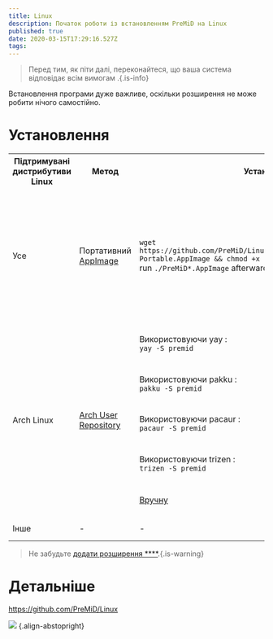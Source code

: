 ```yaml
---
title: Linux
description: Початок роботи із встановленням PreMiD на Linux
published: true
date: 2020-03-15T17:29:16.527Z
tags:
---
```


> Перед тим, як піти далі, переконайтеся, що ваша система відповідає всім вимогам [](/install/requirements).{.is-info}

Встановлення програми дуже важливе, оскільки розширення не може робити нічого самостійно.

# Установлення

<table>
  <tr>
    <th>Підтримувані дистрибутиви Linux</th>
    <th>Метод</th>
    <th>Установлення</th>
    <th>Додаткові примітки</th>
  </tr>
  <tr>
    <td>Усе</td>
    <td>Портативний <a href="https://github.com/PreMiD/Linux/releases/latest">AppImage</a></td>
    <td>
        <code>wget https://github.com/PreMiD/Linux/releases/latest/download/PreMiD-Portable.AppImage && chmod +x PreMiD*.AppImage</code><br>run <code>./PreMiD*.AppImage</code> afterwards or just double-click it
    </td>
    <td><b>Рекомендований пакет</b> для використання, або якщо ви хочете спробувати PreMiD або просто не хочете встановити його (або можливо поставити його в USB флешку), це завжди актуально, але <i>не автозапускається при старті системи</i> так що, якщо ви втомилися відкривати його щоразу, використовуйте інші методи нижче (відповідно до вашого дистрибутиву Linux)</td>
  </tr>
  <tr>
    <td rowspan="5">Arch Linux</td>
    <td rowspan="5"><a href="https://aur.archlinux.org/packages/premid">Arch User Repository</a></td>
    <td>Використовуючи yay :<br><code>yay -S premid</code><br></td>
    <td rowspan="4">Якщо ваш дистрибутив використовує пакман, тоді ви повинні встановити один з помічників в першу чергу. If you don't have any, Yay is recommended, run :<br><code>git clone https://aur.archlinux.org/yay.git && cd yay && makepkg -si</code><br>then <code>yay -S premid</code>, as instructed in the previous column.<br><br>Other AUR/Pacman helpers work as well, although each one's functionality is different so you may face issues while using them.</td>
  </tr>
  <tr>
    <td>Використовуючи pakku :<br><code>pakku -S premid</code></td>
  </tr>
  <tr>
    <td>Використовуючи pacaur :<br><code>pacaur -S premid</code></td>
  </tr>
  <tr>
    <td>Використовуючи trizen :<br><code>trizen -S premid</code></td>
  </tr>
  <tr>
    <td><a href="https://wiki.archlinux.org/index.php/Arch_User_Repository#Installing_packages">Вручну</a></td>
    <td>Не рекомендується, не дружній для початківців і не оновлюється автоматично.</td>
  </tr>
  <tr>
    <td>Інше</td>
    <td>-</td>
    <td>-</td>
    <td>Незабаром (TM), а поки що використовуйте AppImage</td>
  </tr>
</table>

> Не забудьте [додати розширення ****](/install).{.is-warning}

# Детальніше
https://github.com/PreMiD/Linux

![](https://a.icons8.com/TqgWTTfw/Oy7xHF/svg.svg) {.align-abstopright}